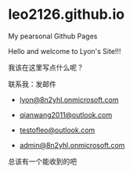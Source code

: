 # leo2126.github.io
My pearsonal Github Pages

Hello and welcome to Lyon's Site!!!

我该在这里写点什么呢？


联系我：发邮件

- [lyon@8n2yhl.onmicrosoft.com](mailto://lyon@8n2yhl.onmicrosoft.com)
- [qianwang2011@outlook.com](mailto://qianwang2011@outlook.com)

- [testofleo@outlook.com](mailto://testofleo@outlook.com)
- [admin@8n2yhl.onmicrosoft.com](mailto://admin@8n2yhl.onmicrosoft.com)

总该有一个能收到的吧
